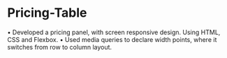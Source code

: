 ﻿# Pricing-Table
• Developed a pricing panel, with screen responsive design.
 Using HTML, CSS and Flexbox.
• Used media queries to declare width points,
  where it switches from row to column layout.
